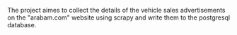 The project aimes to collect the details of the vehicle sales advertisements on the "arabam.com" website using scrapy and write them to the postgresql database.

